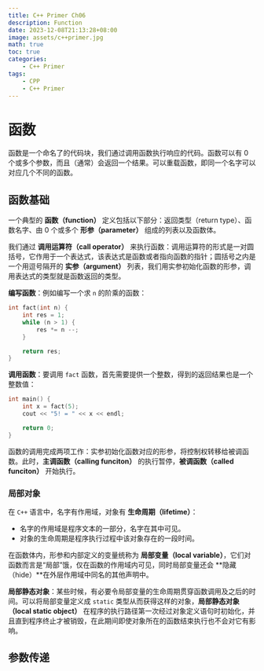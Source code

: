 ```yaml
---
title: C++ Primer Ch06
description: Function
date: 2023-12-08T21:13:28+08:00
image: assets/c++primer.jpg
math: true
toc: true
categories:
    - C++ Primer
tags:
    - CPP
    - C++ Primer
---
```


# 函数

函数是一个命名了的代码块，我们通过调用函数执行响应的代码。函数可以有 0 个或多个参数，而且（通常）会返回一个结果。可以重载函数，即同一个名字可以对应几个不同的函数。

## 函数基础

一个典型的 **函数（function）** 定义包括以下部分：返回类型（return type）、函数名字、由 0 个或多个 **形参（parameter）** 组成的列表以及函数体。

我们通过 **调用运算符（call operator）** 来执行函数：调用运算符的形式是一对圆括号，它作用于一个表达式，该表达式是函数或者指向函数的指针；圆括号之内是一个用逗号隔开的 **实参（argument）** 列表，我们用实参初始化函数的形参，调用表达式的类型就是函数返回的类型。

**编写函数**：例如编写一个求 `n` 的阶乘的函数：

```cpp
int fact(int n) {
    int res = 1;
    while (n > 1) {
        res *= n --;
    }

    return res;
}
```

**调用函数**：要调用 `fact` 函数，首先需要提供一个整数，得到的返回结果也是一个整数值：

```cpp
int main() {
    int x = fact(5);
    cout << "5! = " << x << endl;

    return 0;
}
```

函数的调用完成两项工作：实参初始化函数对应的形参，将控制权转移给被调函数。此时，**主调函数（calling funciton）** 的执行暂停，**被调函数（called funciton）** 开始执行。

### 局部对象

在 `C++` 语言中，名字有作用域，对象有 **生命周期（lifetime）**：

- 名字的作用域是程序文本的一部分，名字在其中可见。
- 对象的生命周期是程序执行过程中该对象存在的一段时间。

在函数体内，形参和内部定义的变量统称为 **局部变量（local variable）**，它们对函数而言是“局部”饿，仅在函数的作用域内可见，同时局部变量还会 **隐藏（hide）**在外层作用域中同名的其他声明中。

**局部静态对象**：某些时候，有必要令局部变量的生命周期贯穿函数调用及之后的时间。可以将局部变量定义成 `static` 类型从而获得这样的对象，**局部静态对象（local static object）** 在程序的执行路径第一次经过对象定义语句时初始化，并且直到程序终止才被销毁，在此期间即使对象所在的函数结束执行也不会对它有影响。

## 参数传递


